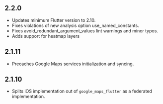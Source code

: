 ## 2.2.0

* Updates minimum Flutter version to 2.10.
* Fixes violations of new analysis option use_named_constants.
* Fixes avoid_redundant_argument_values lint warnings and minor typos.
* Adds support for heatmap layers

## 2.1.11

* Precaches Google Maps services initialization and syncing.

## 2.1.10

* Splits iOS implementation out of `google_maps_flutter` as a federated
  implementation.
